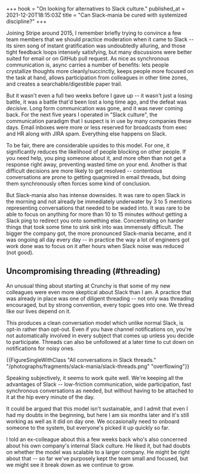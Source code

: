 +++
hook = "On looking for alternatives to Slack culture."
published_at = 2021-12-20T18:15:03Z
title = "Can Slack-mania be cured with systemized discipline?"
+++

Joining Stripe around 2015, I remember briefly trying to convince a few team members that we should practice moderation when it came to Slack -- its siren song of instant gratification was undoubtedly alluring, and those tight feedback loops intensely satisfying, but many discussions were better suited for email or on GitHub pull request. As nice as synchronous communication is, async carries a number of benefits: lets people crystallize thoughts more cleanly/succinctly, keeps people more focused on the task at hand, allows participation from colleagues in other time zones, and creates a searchable/digestible paper trail.

But it wasn't even a full two weeks before I gave up -- it wasn't just a losing battle, it was a battle that'd been lost a long time ago, and the defeat was _decisive_. Long form communication was gone, and it was never coming back. For the next five years I operated in "Slack culture", the communication paradigm that I suspect is in use by many companies these days. Email inboxes were more or less reserved for broadcasts from exec and HR along with JIRA spam. Everything else happens on Slack.

To be fair, there are considerable upsides to this model. For one, it significantly reduces the likelihood of people blocking on other people. If you need help, you ping someone about it, and more often than not get a response right away, preventing wasted time on your end. Another is that difficult decisions are more likely to get resolved -- contentious conversations are prone to getting quagmired in email threads, but doing them synchronously often forces some kind of conclusion.

But Slack-mania also has intense downsides. It was rare to open Slack in the morning and not already be immediately underwater by 3 to 5 mentions representing conversations that needed to be waded into. It was rare to be able to focus on anything for more than 10 to 15 minutes without getting a Slack ping to redirect you onto something else. Concentrating on harder things that took some time to sink sink into was immensely difficult. The bigger the company got, the more pronounced Slack-mania became, and it was ongoing all day every day -- in practice the way a lot of engineers got work done was to focus on it after hours when Slack noise was reduced (not good).

## Uncompromising threading (#threading)

An unusual thing about starting at Crunchy is that some of my new colleagues were even more skeptical about Slack than I am. A practice that was already in place was one of diligent threading -- not only was threading encouraged, but by strong convention, every topic goes into one. We thread like our lives depend on it.

This produces a clean conversation model which unlike normal Slack, is opt-in rather than opt-out. Even if you have channel notifications on, you're not automatically involved in every subject that comes up unless you decide to participate. Threads can also be unfollowed at a later time to cut down on notifications for noisy ones.

{{FigureSingleWithClass "All conversations in Slack threads." "/photographs/fragments/slack-mania/slack-threads.png" "overflowing"}}

Speaking subjectively, it seems to work quite well. We're keeping all the advantages of Slack -- low-friction communication, wide participation, fast synchronous conversations as needed, but without having to be attached to it at the hip every minute of the day.

It could be argued that this model isn't sustainable, and I admit that even I had my doubts in the beginning, but here I am six months later and it's still working as well as it did on day one. We occasionally need to onboard someone to the system, but everyone's picked it up quickly so far.

I told an ex-colleague about this a few weeks back who's also concerned about his own company's internal Slack culture. He liked it, but had doubts on whether the model was scalable to a larger company. He might be right about that -- so far we've purposely kept the team small and focused, but we might see it break down as we continue to grow.
